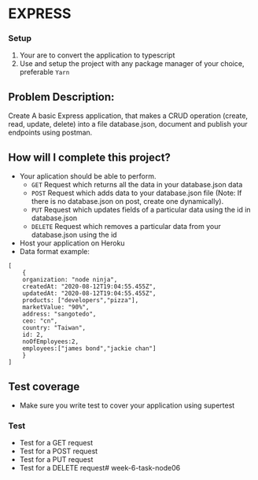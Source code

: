 # EXPRESS 

### Setup
1. Your are to convert the application to typescript
2. Use and setup the project with any package manager of your choice, preferable `Yarn`

## Problem Description:

Create A basic Express application, that makes a CRUD operation (create, read, update, delete) into a file database.json, document and publish your endpoints using postman.

## How will I complete this project?
- Your aplication should be able to perform.
  - `GET` Request which returns all the data in your database.json data
  - `POST` Request which adds data to your database.json file (Note: If there is no database.json on post, create one dynamically).
  - `PUT` Request which updates fields of a particular data using the id in database.json
  - `DELETE` Request which removes a particular data from your database.json using the id
- Host your application on Heroku
- Data format example:

```
[
    {
    organization: "node ninja",
    createdAt: "2020-08-12T19:04:55.455Z",
    updatedAt: "2020-08-12T19:04:55.455Z",
    products: ["developers","pizza"],
    marketValue: "90%",
    address: "sangotedo",
    ceo: "cn",
    country: "Taiwan",
    id: 2,
    noOfEmployees:2,
    employees:["james bond","jackie chan"]
    }
]
```
## Test coverage
- Make sure you write test to cover your application using supertest

### Test
- Test for a GET request
- Test for a POST request
- Test for a PUT request
- Test for a DELETE request# week-6-task-node06

